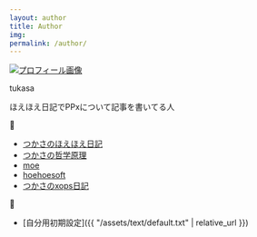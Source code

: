 ```yaml
---
layout: author
title: Author
img: 
permalink: /author/
---
```


<a href="https://tukasa.github.io/">
  <img src="{{ "/assets/images/tukasa.png" | relative_url  }}" alt="プロフィール画像" class ="img-responsive author-img">
</a>

tukasa

ほえほえ日記でPPxについて記事を書いてる人

:gem:
- [つかさのほえほえ日記](http://hoehoetukasa.blogspot.com/)
- [つかさの哲学原理](https://tukasa.github.io/philosophy/)
- [moe](https://tukasa.github.io/moe/)
- [hoehoesoft](https://sites.google.com/site/hoehoesoft2/)
- [つかさのxops日記](http://xopstukasa.blogspot.com/)

:dizzy:
- [自分用初期設定]({{ "/assets/text/default.txt" | relative_url }})